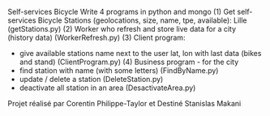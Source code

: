 Self-services Bicycle
Write 4 programs in python and mongo
(1) Get self-services Bicycle Stations (geolocations, size, name, tpe, available): Lille (getStations.py)
(2) Worker who refresh and store live data for a city (history data) (WorkerRefresh.py)
(3) Client program:
- give available stations name next to the user lat, lon with last data (bikes and stand) (ClientProgram.py)
(4) Business program - for the city
- find station with name (with some letters) (FindByName.py)
- update / delete a station (DeleteStation.py)
- deactivate all station in an area (DesactivateArea.py)


Projet réalisé par Corentin Philippe-Taylor et Destiné Stanislas Makani
